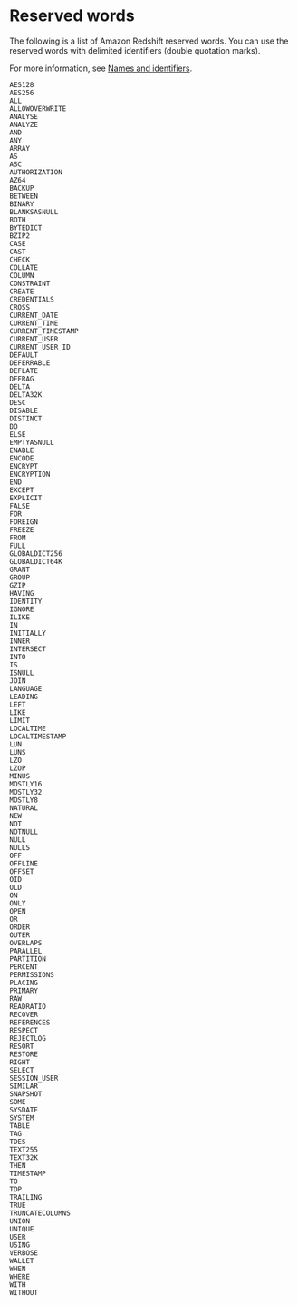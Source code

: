 # Reserved words<a name="r_pg_keywords"></a>

The following is a list of Amazon Redshift reserved words\. You can use the reserved words with delimited identifiers \(double quotation marks\)\.

For more information, see [Names and identifiers](r_names.md)\. 

```
AES128
AES256
ALL
ALLOWOVERWRITE
ANALYSE
ANALYZE
AND
ANY
ARRAY
AS
ASC
AUTHORIZATION
AZ64
BACKUP
BETWEEN
BINARY
BLANKSASNULL
BOTH
BYTEDICT
BZIP2
CASE
CAST
CHECK
COLLATE
COLUMN
CONSTRAINT
CREATE
CREDENTIALS
CROSS
CURRENT_DATE
CURRENT_TIME
CURRENT_TIMESTAMP
CURRENT_USER
CURRENT_USER_ID
DEFAULT
DEFERRABLE
DEFLATE
DEFRAG
DELTA
DELTA32K
DESC
DISABLE
DISTINCT
DO
ELSE
EMPTYASNULL
ENABLE
ENCODE
ENCRYPT     
ENCRYPTION
END
EXCEPT
EXPLICIT
FALSE
FOR
FOREIGN
FREEZE
FROM
FULL
GLOBALDICT256
GLOBALDICT64K
GRANT
GROUP
GZIP
HAVING
IDENTITY
IGNORE
ILIKE
IN
INITIALLY
INNER
INTERSECT
INTO
IS
ISNULL
JOIN
LANGUAGE
LEADING
LEFT
LIKE
LIMIT
LOCALTIME
LOCALTIMESTAMP
LUN
LUNS
LZO
LZOP
MINUS
MOSTLY16
MOSTLY32
MOSTLY8
NATURAL
NEW
NOT
NOTNULL
NULL
NULLS
OFF
OFFLINE
OFFSET
OID
OLD
ON
ONLY
OPEN
OR
ORDER
OUTER
OVERLAPS
PARALLEL
PARTITION
PERCENT
PERMISSIONS
PLACING
PRIMARY
RAW
READRATIO
RECOVER
REFERENCES
RESPECT
REJECTLOG
RESORT
RESTORE
RIGHT
SELECT
SESSION_USER
SIMILAR
SNAPSHOT 
SOME
SYSDATE
SYSTEM
TABLE
TAG
TDES
TEXT255
TEXT32K
THEN
TIMESTAMP
TO
TOP
TRAILING
TRUE
TRUNCATECOLUMNS
UNION
UNIQUE
USER
USING
VERBOSE
WALLET
WHEN
WHERE
WITH
WITHOUT
```